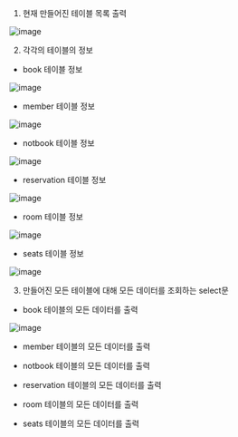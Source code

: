 1. 현재 만들어진 테이블 목록 출력

![image](https://user-images.githubusercontent.com/69049801/158010926-ea1828c2-4076-4714-81f5-84a683be9db8.png)

2. 각각의 테이블의 정보

- book 테이블 정보

![image](https://user-images.githubusercontent.com/69049801/158010951-c784f64b-4f0f-4589-9e1f-d6990c9cfe33.png)

- member 테이블 정보

![image](https://user-images.githubusercontent.com/69049801/158010965-8c44d11d-9f50-4a05-a231-b4247826734c.png)

- notbook 테이블 정보

![image](https://user-images.githubusercontent.com/69049801/158010978-d23d0583-b3b0-4fd2-9f15-12959e40919e.png)

- reservation 테이블 정보

![image](https://user-images.githubusercontent.com/69049801/158010993-f3c3dedd-e243-4e0e-8281-19ab5959d2df.png)

- room 테이블 정보

![image](https://user-images.githubusercontent.com/69049801/158011009-a62f11c6-cd93-4e84-8bbf-2c79d0a7c2e2.png)

- seats 테이블 정보

![image](https://user-images.githubusercontent.com/69049801/158011035-1f405c2e-cc99-4758-876c-b5d43cf16e01.png)

3. 만들어진 모든 테이블에 대해 모든 데이터를 조회하는 select문

- book 테이블의 모든 데이터를 출력

![image](https://user-images.githubusercontent.com/69049801/158011215-3083f9ee-989e-4a01-b79f-95710c06cc8a.png)

- member 테이블의 모든 데이터를 출력

- notbook 테이블의 모든 데이터를 출력

- reservation 테이블의 모든 데이터를 출력

- room 테이블의 모든 데이터를 출력

- seats 테이블의 모든 데이터를 출력
